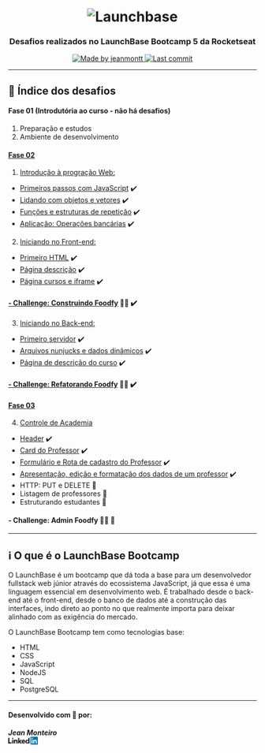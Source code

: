 <h1 align="center">
    <img alt="Launchbase" src="https://storage.googleapis.com/golden-wind/bootcamp-launchbase/logo.png" width="400px" />
</h1>

<h3 align="center">
  Desafios realizados no LaunchBase Bootcamp 5 da Rocketseat
</h3>

<p align="center">

  <a href="https://github.com/jeanmontt">
    <img alt="Made by jeanmontt" src="https://img.shields.io/badge/made%20by-jeanmontt-blue">
  </a>

  <a href="https://github.com/jeanmontt/desafios-launchbase-bootcamp/commits/master" >
    <img alt="Last commit" src="https://img.shields.io/github/last-commit/jeanmontt/desafios-launchbase-bootcamp">
  </a>

</p>

---

## 📑️ Índice dos desafios

#### Fase 01 (Introdutória ao curso - não há desafios)

1. Preparação e estudos
2. Ambiente de desenvolvimento

#### [Fase 02](https://github.com/jeanmontt/desafios-launchbase-bootcamp/tree/master/fase_02)

1. [Introdução à progração Web:](https://github.com/jeanmontt/desafios-launchbase-bootcamp/tree/master/fase_02/01_introducao_programacao_web)
- [Primeiros passos com JavaScript](https://github.com/jeanmontt/desafios-launchbase-bootcamp/tree/master/fase_02/01_introducao_programacao_web/desafio_01-1_primeiros-passos-com-js) ✔️
- [Lidando com objetos e vetores](https://github.com/jeanmontt/desafios-launchbase-bootcamp/tree/master/fase_02/01_introducao_programacao_web/desafio_01-2_lidando-com-objetos-e-vetores) ✔️
- [Funções e estruturas de repetição](https://github.com/jeanmontt/desafios-launchbase-bootcamp/tree/master/fase_02/01_introducao_programacao_web/desafio_01-3_funcoes-e-estruturas-de-repeticao) ✔️
- [Aplicação: Operações bancárias](https://github.com/jeanmontt/desafios-launchbase-bootcamp/tree/master/fase_02/01_introducao_programacao_web/desafio_01-4_aplicacao-operacoes-bancarias) ✔️

2. [Iniciando no Front-end:](https://github.com/jeanmontt/desafios-launchbase-bootcamp/tree/master/fase_02/02_iniciando_front_end)
- [Primeiro HTML](https://github.com/jeanmontt/desafios-launchbase-bootcamp/tree/master/fase_02/02_iniciando_front_end/desafio_02-1_primeiro-html) ✔️
- [Página descrição](https://github.com/jeanmontt/desafios-launchbase-bootcamp/tree/master/fase_02/02_iniciando_front_end/desafio_02-2_pagina-descricao) ✔️
- [Página cursos e iframe](https://github.com/jeanmontt/desafios-launchbase-bootcamp/tree/master/fase_02/02_iniciando_front_end/desafio_02-3_pagina-cursos-e-iframe) ✔️

#### [- Challenge: Construindo Foodfy](https://github.com/jeanmontt/foodfy) 👨‍🍳️ ✔️

3. [Iniciando no Back-end:](https://github.com/jeanmontt/desafios-launchbase-bootcamp/tree/master/fase_02/03_inciando_back_end)
- [Primeiro servidor](https://github.com/jeanmontt/desafios-launchbase-bootcamp/tree/master/fase_02/03_inciando_back_end/desafio_03-1_primeiro-servidor) ✔️
- [Arquivos nunjucks e dados dinâmicos](https://github.com/jeanmontt/desafios-launchbase-bootcamp/tree/master/fase_02/03_inciando_back_end/desafio_03-2_nunjucks-e-dados-dinamicos) ✔️
- [Página de descrição do curso](https://github.com/jeanmontt/desafios-launchbase-bootcamp/tree/master/fase_02/03_inciando_back_end/desafio_03-3_pagina-descricao-curso) ✔️

#### [- Challenge: Refatorando Foodfy](https://github.com/jeanmontt/foodfy) 👨‍🍳️ ✔️

#### [Fase 03](https://github.com/jeanmontt/desafios-launchbase-bootcamp/tree/master/fase_03)

4. [Controle de Academia](https://github.com/jeanmontt/desafios-launchbase-bootcamp/tree/master/fase_03/01_controle_de_academia)
- [Header](https://github.com/jeanmontt/desafios-launchbase-bootcamp/tree/master/fase_03/01_controle_de_academia/desafio_04-1_header) ✔️
- [Card do Professor](https://github.com/jeanmontt/desafios-launchbase-bootcamp/tree/master/fase_03/01_controle_de_academia/desafio_04-2_card-teacher) ✔️
- [Formulário e Rota de cadastro do Professor](https://github.com/jeanmontt/desafios-launchbase-bootcamp/tree/master/fase_03/01_controle_de_academia/desafio_04-3_form-and-routes-teacher) ✔️
- [Apresentação, edição e formatação dos dados de um professor](https://github.com/jeanmontt/desafios-launchbase-bootcamp/tree/master/fase_03/01_controle_de_academia/desafio_04-4_show-edit-format-teacher) ✔️
- HTTP: PUT e DELETE 🚧️
- Listagem de professores 🚧️
- Estruturando estudantes 🚧️

#### - Challenge: Admin Foodfy 👨‍🍳️ 🚧️

---

## ℹ️ O que é o LaunchBase Bootcamp

O LaunchBase é um bootcamp que dá toda a base para um desenvolvedor fullstack web júnior através do ecossistema JavaScript, já que essa é uma linguagem essencial em desenvolvimento web. É trabalhado desde o back-end até o front-end, desde o banco de dados até a construção das interfaces, indo direto ao ponto no que realmente importa para deixar alinhado com as exigência do mercado.

O LaunchBase Bootcamp tem como tecnologias base:

- HTML
- CSS
- JavaScript
- NodeJS
- SQL
- PostgreSQL

---

#### Desenvolvido com 💙️ por:

***Jean Monteiro*** 
<br/> 
<a href="https://www.linkedin.com/in/jeanmont/">
<img src="https://raw.githubusercontent.com/jeanmontt/NLW-1.0/master/public/assets/linkedin.png">
</a>
